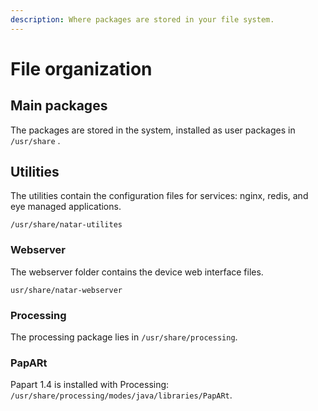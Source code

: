 ```yaml
---
description: Where packages are stored in your file system.
---
```


# File organization

## Main packages

The packages are stored in the system, installed as user packages in `/usr/share` . 

## Utilities 

The utilities contain the configuration files for services: nginx, redis, and eye managed applications. 

`/usr/share/natar-utilites`

### Webserver 

The webserver folder contains the device web interface files. 

`usr/share/natar-webserver`

### Processing 

The processing package lies in `/usr/share/processing`. 

### PapARt 

Papart 1.4 is installed with Processing:  `/usr/share/processing/modes/java/libraries/PapARt`. 







